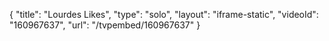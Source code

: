 {
    "title": "Lourdes Likes",
    "type": "solo",
    "layout": "iframe-static",
    "videoId": "160967637",
    "url": "\/tvpembed\/160967637"
}